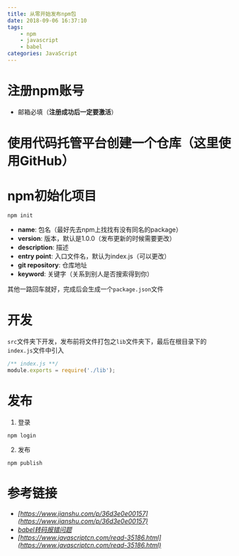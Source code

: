 ```yaml
---
title: 从零开始发布npm包
date: 2018-09-06 16:37:10
tags:
    - npm
    - javascript
    - babel
categories: JavaScript
---
```


# 注册npm账号

- 邮箱必填（**注册成功后一定要激活**）

# 使用代码托管平台创建一个仓库（这里使用GitHub）

<!-- more -->

# npm初始化项目

```
npm init
```

- **name**: 包名（最好先去npm上找找有没有同名的package）
- **version**: 版本，默认是1.0.0（发布更新的时候需要更改）
- **description**: 描述
- **entry point**: 入口文件名，默认为index.js（可以更改）
- **git repository**: 仓库地址
- **keyword**: 关键字（关系到别人是否搜索得到你）

其他一路回车就好，完成后会生成一个`package.json`文件

# 开发

`src`文件夹下开发，发布前将文件打包之`lib`文件夹下，最后在根目录下的`index.js`文件中引入

```js
/** index.js **/
module.exports = require('./lib');
```

# 发布

1. 登录
```
npm login
```

2. 发布
```
npm publish
```

# 参考链接

- _[https://www.jianshu.com/p/36d3e0e00157](https://www.jianshu.com/p/36d3e0e00157)_
- _[babel转码报错问题](http://www.itgo.me/a/7148937757812589706/babel-install-does-not-work-through-npm)_
- _[https://www.javascriptcn.com/read-35186.html](https://www.javascriptcn.com/read-35186.html)_